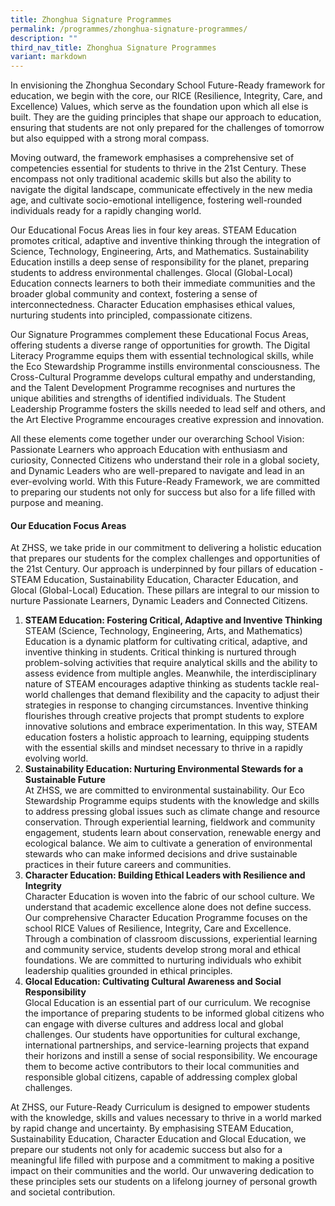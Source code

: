 ```yaml
---
title: Zhonghua Signature Programmes
permalink: /programmes/zhonghua-signature-programmes/
description: ""
third_nav_title: Zhonghua Signature Programmes
variant: markdown
---
```

In envisioning the Zhonghua Secondary School Future-Ready framework for education, we begin with the core, our RICE (Resilience, Integrity, Care, and Excellence) Values, which serve as the foundation upon which all else is built. They are the guiding principles that shape our approach to education, ensuring that students are not only prepared for the challenges of tomorrow but also equipped with a strong moral compass.

Moving outward, the framework emphasises a comprehensive set of competencies essential for students to thrive in the 21st Century. These encompass not only traditional academic skills but also the ability to navigate the digital landscape, communicate effectively in the new media age, and cultivate socio-emotional intelligence, fostering well-rounded individuals ready for a rapidly changing world.

Our Educational Focus Areas lies in four key areas. STEAM Education promotes critical, adaptive and inventive thinking through the integration of Science, Technology, Engineering, Arts, and Mathematics. Sustainability Education instills a deep sense of responsibility for the planet, preparing students to address environmental challenges. Glocal (Global-Local) Education connects learners to both their immediate communities and the broader global community and context, fostering a sense of interconnectedness. Character Education emphasises ethical values, nurturing students into principled, compassionate citizens.

Our Signature Programmes complement these Educational Focus Areas, offering students a diverse range of opportunities for growth. The Digital Literacy Programme equips them with essential technological skills, while the Eco Stewardship Programme instills environmental consciousness. The Cross-Cultural Programme develops cultural empathy and understanding, and the Talent Development Programme recognises and nurtures the unique abilities and strengths of identified individuals. The Student Leadership Programme fosters the skills needed to lead self and others, and the Art Elective Programme encourages creative expression and innovation.

All these elements come together under our overarching School Vision: Passionate Learners who approach Education with enthusiasm and curiosity, Connected Citizens who understand their role in a global society, and Dynamic Leaders who are well-prepared to navigate and lead in an ever-evolving world. With this Future-Ready Framework, we are committed to preparing our students not only for success but also for a life filled with purpose and meaning.


#### **Our Education Focus Areas**
At ZHSS, we take pride in our commitment to delivering a holistic education that prepares our students for the complex challenges and opportunities of the 21st Century. Our approach is underpinned by four pillars of education - STEAM Education, Sustainability Education, Character Education, and Glocal (Global-Local) Education. These pillars are integral to our mission to nurture Passionate Learners, Dynamic Leaders and Connected Citizens.

1. **STEAM Education: Fostering Critical, Adaptive and Inventive Thinking**
<br>STEAM (Science, Technology, Engineering, Arts, and Mathematics) Education is a dynamic platform for cultivating critical, adaptive, and inventive thinking in students. Critical thinking is nurtured through problem-solving activities that require analytical skills and the ability to assess evidence from multiple angles. Meanwhile, the interdisciplinary nature of STEAM encourages adaptive thinking as students tackle real-world challenges that demand flexibility and the capacity to adjust their strategies in response to changing circumstances. Inventive thinking flourishes through creative projects that prompt students to explore innovative solutions and embrace experimentation. In this way, STEAM education fosters a holistic approach to learning, equipping students with the essential skills and mindset necessary to thrive in a rapidly evolving world.
2. **Sustainability Education: Nurturing Environmental Stewards for a Sustainable Future**<br>At ZHSS, we are committed to environmental sustainability. Our Eco Stewardship Programme equips students with the knowledge and skills to address pressing global issues such as climate change and resource conservation. Through experiential learning, fieldwork and community engagement, students learn about conservation, renewable energy and ecological balance. We aim to cultivate a generation of environmental stewards who can make informed decisions and drive sustainable practices in their future careers and communities.
3. **Character Education: Building Ethical Leaders with Resilience and Integrity**<br>Character Education is woven into the fabric of our school culture. We understand that academic excellence alone does not define success. Our comprehensive Character Education Programme focuses on the school RICE Values of Resilience, Integrity, Care and Excellence. Through a combination of classroom discussions, experiential learning and community service, students develop strong moral and ethical foundations. We are committed to nurturing individuals who exhibit leadership qualities grounded in ethical principles.
4. **Glocal Education: Cultivating Cultural Awareness and Social Responsibility**<br>Glocal Education is an essential part of our curriculum. We recognise the importance of preparing students to be informed global citizens who can engage with diverse cultures and address local and global challenges. Our students have opportunities for cultural exchange, international partnerships, and service-learning projects that expand their horizons and instill a sense of social responsibility. We encourage them to become active contributors to their local communities and responsible global citizens, capable of addressing complex global challenges.

At ZHSS, our Future-Ready Curriculum is designed to empower students with the knowledge, skills and values necessary to thrive in a world marked by rapid change and uncertainty. By emphasising STEAM Education, Sustainability Education, Character Education and Glocal Education, we prepare our students not only for academic success but also for a meaningful life filled with purpose and a commitment to making a positive impact on their communities and the world. Our unwavering dedication to these principles sets our students on a lifelong journey of personal growth and societal contribution.